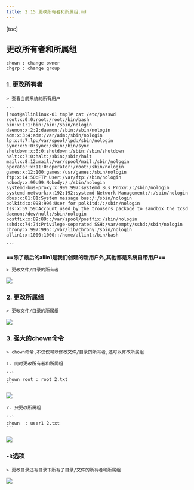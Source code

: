 ```yaml
---
title: 2.15 更改所有者和所属组.md
---
```

[toc]

## 更改所有者和所属组
	chown : change owner
	chgrp : change group

### 1. 更改所有者

	> 查看当前系统的所有用户
	
	```
	[root@allinlinux-01 tmp]# cat /etc/passwd
	root:x:0:0:root:/root:/bin/bash
	bin:x:1:1:bin:/bin:/sbin/nologin
	daemon:x:2:2:daemon:/sbin:/sbin/nologin
	adm:x:3:4:adm:/var/adm:/sbin/nologin
	lp:x:4:7:lp:/var/spool/lpd:/sbin/nologin
	sync:x:5:0:sync:/sbin:/bin/sync
	shutdown:x:6:0:shutdown:/sbin:/sbin/shutdown
	halt:x:7:0:halt:/sbin:/sbin/halt
	mail:x:8:12:mail:/var/spool/mail:/sbin/nologin
	operator:x:11:0:operator:/root:/sbin/nologin
	games:x:12:100:games:/usr/games:/sbin/nologin
	ftp:x:14:50:FTP User:/var/ftp:/sbin/nologin
	nobody:x:99:99:Nobody:/:/sbin/nologin
	systemd-bus-proxy:x:999:997:systemd Bus Proxy:/:/sbin/nologin
	systemd-network:x:192:192:systemd Network Management:/:/sbin/nologin
	dbus:x:81:81:System message bus:/:/sbin/nologin
	polkitd:x:998:996:User for polkitd:/:/sbin/nologin
	tss:x:59:59:Account used by the trousers package to sandbox the tcsd 		 daemon:/dev/null:/sbin/nologin
	postfix:x:89:89::/var/spool/postfix:/sbin/nologin
	sshd:x:74:74:Privilege-separated SSH:/var/empty/sshd:/sbin/nologin
	chrony:x:997:995::/var/lib/chrony:/sbin/nologin
	allin1:x:1000:1000::/home/allin1:/bin/bash

	```
**==除了最后的allin1是我们创建的新用户外,其他都是系统自带用户==**

	> 更改文件/目录的所有者
	
![](http://oqjg6c4c1.bkt.clouddn.com/201706081526_298.png)

### 2. 更改所属组

	> 更改文件/目录的所属组

![](http://oqjg6c4c1.bkt.clouddn.com/201706081530_530.png)

### 3. 强大的chown命令
	> chown命令,不仅仅可以修改文件/目录的所有者,还可以修改所属组

	1. 同时更改所有者和所属组
	
	```
	chown root : root 2.txt
	```
	
![](http://oqjg6c4c1.bkt.clouddn.com/201706081532_855.png)

	2. 只更改所属组
	
	```
	chown  : user1 2.txt
	```

![](http://oqjg6c4c1.bkt.clouddn.com/201706081534_246.png)

### `-R`选项

	> 更改目录还有目录下所有子目录/文件的所有者和所属组

![](http://oqjg6c4c1.bkt.clouddn.com/201706081557_784.png)


	
